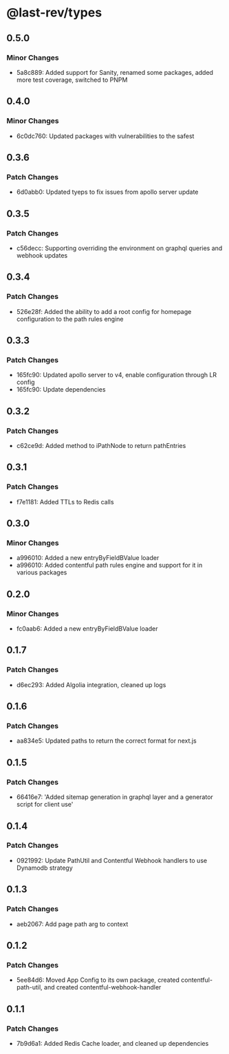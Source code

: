 # @last-rev/types

## 0.5.0

### Minor Changes

- 5a8c889: Added support for Sanity, renamed some packages, added more test coverage, switched to PNPM

## 0.4.0

### Minor Changes

- 6c0dc760: Updated packages with vulnerabilities to the safest

## 0.3.6

### Patch Changes

- 6d0abb0: Updated tyeps to fix issues from apollo server update

## 0.3.5

### Patch Changes

- c56decc: Supporting overriding the environment on graphql queries and webhook updates

## 0.3.4

### Patch Changes

- 526e28f: Added the ability to add a root config for homepage configuration to the path rules engine

## 0.3.3

### Patch Changes

- 165fc90: Updated apollo server to v4, enable configuration through LR config
- 165fc90: Update dependencies

## 0.3.2

### Patch Changes

- c62ce9d: Added method to iPathNode to return pathEntries

## 0.3.1

### Patch Changes

- f7e1181: Added TTLs to Redis calls

## 0.3.0

### Minor Changes

- a996010: Added a new entryByFieldBValue loader
- a996010: Added contentful path rules engine and support for it in various packages

## 0.2.0

### Minor Changes

- fc0aab6: Added a new entryByFieldBValue loader

## 0.1.7

### Patch Changes

- d6ec293: Added Algolia integration, cleaned up logs

## 0.1.6

### Patch Changes

- aa834e5: Updated paths to return the correct format for next.js

## 0.1.5

### Patch Changes

- 66416e7: 'Added sitemap generation in graphql layer and a generator script for client use'

## 0.1.4

### Patch Changes

- 0921992: Update PathUtil and Contentful Webhook handlers to use Dynamodb strategy

## 0.1.3

### Patch Changes

- aeb2067: Add page path arg to context

## 0.1.2

### Patch Changes

- 5ee84d6: Moved App Config to its own package, created contentful-path-util, and created contentful-webhook-handler

## 0.1.1

### Patch Changes

- 7b9d6a1: Added Redis Cache loader, and cleaned up dependencies
